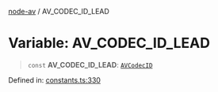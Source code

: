 [node-av](../globals.md) / AV\_CODEC\_ID\_LEAD

# Variable: AV\_CODEC\_ID\_LEAD

> `const` **AV\_CODEC\_ID\_LEAD**: [`AVCodecID`](../type-aliases/AVCodecID.md)

Defined in: [constants.ts:330](https://github.com/seydx/av/blob/f8631fc881b394300b1479f511d55cf1c370a87f/src/constants/constants.ts#L330)
